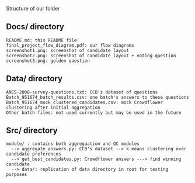 Structure of our folder

Docs/ directory
---------------------------
    README.md: this README file!
    final_project_flow_diagram.pdf: our flow diagrams
    screenshot1.png: screenshot of candidate layout
    screenshot2.png: screenshot of candidate layout + voting question
    screenshot3.png: golden question


Data/ directory
--------------------------
    ANES-2008-survey-questions.txt: CCB's dataset of questions 
    Batch_951674_batch_results.csv: one batch's answers to these questions
    Batch_951674_mock_clustered_candidates.csv: mock Crowdflower clustering after initial aggregation
    Other batch files: not used currently but may be used in the future


Src/ directory
--------------------------
    module/ : contains both aggregaation and QC modules
      --> aggregate_answers.py: CCB's dataset --> k means clustering over candidate preferences
      --> get_best_candidates.py: Crowdflower answers ---> find winning candidate
      --> data/: replication of data directory in root for testing purposes


